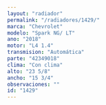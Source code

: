 ```yaml
---
layout: "radiador"
permalink: "/radiadores/1429/"
marca: "Chevrolet"
modelo: "Spark NG/ LT"
ano: "2018"
motor: "L4 1.4"
transmision: "Automática"
parte: "42349018"
clima: "Con clima"
alto: "23 5/8"
ancho: "15 3/4"
observaciones: ""
id: "1429"
---
```


